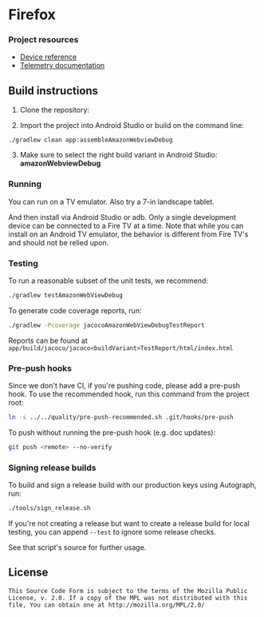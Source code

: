 # Firefox

### Project resources
* [Device reference](docs/device_reference.md)
* [Telemetry documentation](docs/telemetry.md)

## Build instructions
1. Clone the repository:

2. Import the project into Android Studio or build on the command line:

  ```shell
  ./gradlew clean app:assembleAmazonWebviewDebug
  ```
3. Make sure to select the right build variant in Android Studio: **amazonWebviewDebug**

### Running
You can run on a TV emulator. Also try a 7-in landscape tablet.

And then install via Android Studio or adb. Only a single development device
can be connected to a Fire TV at a time. Note that while you can install on an
Android TV emulator, the behavior is different from Fire TV's and should not be
relied upon.

### Testing
To run a reasonable subset of the unit tests, we recommend:
```sh
./gradlew testAmazonWebViewDebug
```
To generate code coverage reports, run:
```sh
./gradlew -Pcoverage jacocoAmazonWebViewDebugTestReport
```
Reports can be found at
`app/build/jacoco/jacoco<buildVariant>TestReport/html/index.html`

### Pre-push hooks
Since we don't have CI, if you're pushing code, please add a pre-push hook. To use the
recommended hook, run this command from the project root:
```sh
ln -s ../../quality/pre-push-recommended.sh .git/hooks/pre-push
```

To push without running the pre-push hook (e.g. doc updates):
```sh
git push <remote> --no-verify
```

### Signing release builds
To build and sign a release build with our production keys using Autograph, run:
```sh
./tools/sign_release.sh
```

If you're not creating a release but want to create a release build for
local testing, you can append `--test` to ignore some release checks.

See that script's source for further usage.

## License

    This Source Code Form is subject to the terms of the Mozilla Public
    License, v. 2.0. If a copy of the MPL was not distributed with this
    file, You can obtain one at http://mozilla.org/MPL/2.0/
